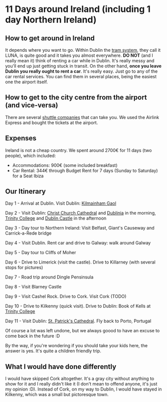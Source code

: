 # 11 Days around Ireland (including 1 day Northern Ireland)

## How to get around in Ireland
It depends where you want to go. Within Dublin the [tram system](https://www.dublinpublictransport.ie/dublin-trams), they call it LUNA,  is quite good and it takes you almost everywhere. **DO NOT** (and I really mean it) think of renting a car while in Dublin. It's really messy and you'll end up just getting stuck in transit.
On the other hand, **once you leave Dublin you really ought to rent a car**. It's really easy. Just go to any of the car rental services. You can find them in several places, being the easiest one the airport itself.

## How to get to the city centre from the airport (and vice-versa)
There are several [shuttle companies](https://www.dublinairport.com/to-from-the-airport/by-bus/dublin-buses) that can take you. We used the Airlink Express and bought the tickets at the airport.

## Expenses
Ireland is not a cheap country. We spent around 2700€ for 11 days (two people), which included:
* Accommodations: 900€ (some included breakfast)
* Car Rental: 344€ through Budget Rent for 7 days (Sunday to Saturday) for a Seat Ibiza

## Our Itinerary
Day 1 - Arrival at Dublin. Visit Dublin: [Kilmainham Gaol](13-04-2017-Dublin.md.html#kilmainham-gaol)

Day 2 - Visit Dublin: [Christ Church Cathedral](13-04-2017-Dublin.md.html#christ-church-cathedral) and [Dublinia](13-04-2017-Dublin.md.html#Dublinia) in the morning, [Trinity College](ireland/13-04-2017-Dublin.md.html#Trinity-College) and [Dublin Castle](13-04-2017-Dublin.md.html#dublin-castle) in the afternoon

Day 3 - Day tour to Northern Ireland: Visit Belfast, Giant's Causeway and Carrick-a-Rede bridge

Day 4 - Visit Dublin. Rent car and drive to Galway: walk around Galway

Day 5 - Day tour to Cliffs of Moher

Day 6 - Drive to Limerick (visit the castle). Drive to Killarney (with several stops for pictures)

Day 7 -  Road trip around Dingle Pensinsula

Day 8 - Visit Blarney Castle

Day 9 - Visit Cashel Rock. Drive to Cork. Visit Cork (TODO)

Day 10 - Drive to Kilkenny (quick visit). Drive to Dublin: Book of Kells at [Trinity College](13-04-2017-Dublin.md.html#Trinity-College)

Day 11 - Visit Dublin: [St. Patrick's Cathedral](13-04-2017-Dublin.md.html#st-patricks-cathedral). Fly back to Porto, Portugal

Of course a lot was left undone, but we always goood to have an excuse to come back in the future :D

By the way, if you're wondering if you should take your kids here, the answer is yes. It's quite a children friendly trip.

## What I would have done differently
I would have skipped Cork altogether. It's a gray city without anything to show for it and I really didn't like it (I don't mean to offend anyone, it's just my opinion :D). Instead of Cork, on my way to Dublin, I would have stayed in Kilkenny, which was a small but pictoresque town.
